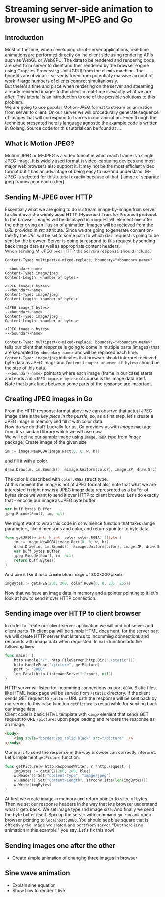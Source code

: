 # Streaming server-side animation to browser using M-JPEG and Go

## Introduction
Most of the time, when developing client-server applications, real-time animations are performed directly on the client side using rendering APIs such as WebGL or WebGPU. The data to be rendered and rendering code are sent from server to client and then rendered by the browser engine using Graphics Processing Unit (GPU) from the clients machine. The benefits are obvious - server is freed from potentially massive amount of work if large numbers of clients connect simultaniously.  
But there's a time and place when rendering on the server and streaming already rendered images to the client in real-time is exactly what we are after. This tutorial is an introduction to one of the possible solutions to this problem.  
We are going to use popular Motion-JPEG format to stream an animation from server to client. On our server we will procedurally generate sequence of images that will correspond to frames in our animation. Even though the technique presented here is language agnostic the example code is written in Golang. Source code for this tutorial can be found at ...
## What is Motion JPEG?
Motion JPEG or M-JPEG is a video format in which each frame is a single JPEG image. It is widely used format in video-capturing devices and most major web browsers also support it. It may not be the most efficient video format but it has an advantage of being easy to use and understand. M-JPEG is selected for this tutorial exactly because of that.
[iamge of separate jpeg frames near each other]
## Sending M-JPEG over HTTP
Essentially what we are going to do is stream image-by-image from server to client over the widely used HTTP (Hypertext Transfer Protocol) protocol.   
In the browser images will be displayed in `<img>` HTML element one after the other giving an illusion of animation. Images will be recieved from the *URL* provided in *src* attribute. Since we are going to generate content on-the-fly the *URL* will be set to some path to which *GET* request is going to be sent by the browser. Server is going to respond to this request by sending back image data as well as appropriate content headers.  
When sending M-JPEG over HTTP the servers response should include:  

    Content-Type: multipart/x-mixed-replace; boundary="<boundary-name>"

    --<boundary-name>
    Content-Type: image/jpeg
    Content-Length: <number of bytes>

    <JPEG image_1 bytes>
    --<boundary-name>
    Content-Type: image/jpeg
    Content-Length: <number of bytes>

    <JPEG image_2 bytes>
    --<boundary-name>
    Content-Type: image/jpeg
    Content-Length: <number of bytes>

    <JPEG image_n bytes>
    --<boundary-name>

`Content-Type: multipart/x-mixed-replace; boundary="<boundary-name>"` tells our client that response is going to come in multiple parts (images) that are separated by `<boundary-name>` and will be replaced each time.  
`Content-Type: image/jpeg` indicates that browser should interpret recieved byte data as JPEG image and `Content-Length: <number of bytes>` should be the size of this data.  
`--<boundary-name>` points to where each image (frame in our case) starts and ends and `<JPEG image_n bytes>` of course is the image data istelf.  
Note that blank lines between some parts of the response are important.  

## Creating JPEG images in Go
From the HTTP response format above we can observe that actual JPEG image data is the *key piece in the puzzle*, so, as a first step, let's create a JPEG image in memory and fill it with color data.  
How do we do that? Luckally for us, Go provides us with *Image* package from it's standard library which we will use now.  
We will define our sample image using `Image.RGBA` type from *Image* package; Create image of the given size
``` go
im := image.NewRGBA(image.Rect(0, 0, w, h))
```
and fill it with a color.
``` go
draw.Draw(im, im.Bounds(), &image.Uniform{color}, image.ZP, draw.Src)
```
The color is described with `color.RGBA` struct type.  
At this moment the image is not of JPEG format also note that what we are interested in right now is a JPEG image data represented as a buffer of bytes since we want to send it over HTTP to client browser. Let's do exactly that - encode our image as JPEG byte buffer
``` go
var buff bytes.Buffer
jpeg.Encode(&buff, im, nil)
```
We might want to wrap this code in convinience function that takes iamge parameters, like dimensions and color, and returns pointer to byte data.
``` go
func getJPEG(w int, h int, color color.RGBA) []byte {
	im := image.NewRGBA(image.Rect(0, 0, w, h))
	draw.Draw(im, im.Bounds(), &image.Uniform{color}, image.ZP, draw.Src)
	var buff bytes.Buffer
	jpeg.Encode(&buff, im, nil)
	return buff.Bytes()
}
```
And use it like this to create blue image of 200x200 pixels
``` go
imgBytes := getJPEG(200, 200, color.RGBA{0, 0, 255, 255})
```
Now that we have an image data in memory and a pointer pointing to it let's look at how to send it over HTTP connection.
## Sending image over HTTP to client browser
In order to create our client-server application we will ned bot server and client parts. Th client par will be simple HTML document, for the server part we will create HTTP server that lsitenss to incomming connections and responds with imaga data when requested.
In `main` function add the following lines
``` go
func main() {
    http.Handle("/", http.FileServer(http.Dir("./static")))
    http.HandleFunc("/picture", getPicture)
    port := "8080"
    log.Fatal(http.ListenAndServe(":"+port, nil))
}
```
HTTP server wil listen for incomming connections on port `8080`. Static files, like HTML index page will be served from `/static` directory. If the client sends GET request to `/picture` URL path the response will be sent back by our server. In this case function `getPicture` is responsible for sending back our image data.  
Client code is basic HTML template with `<img>` element that sends GET request to URL `/pictures` upon page loading and renders the response as an image.
``` HTML
<body>
    <img style="border:2px solid black" src="/picture"  />
</body>
```
Our job is to send the response in the way browser can correctly interpret. Let's implement `getPicture` function.
``` go
func getPicture(w http.ResponseWriter, r *http.Request) {
	imgBytes := getJPEG(200, 200, blue)
	w.Header().Set("Content-Type", "image/jpeg")
	w.Header().Set("Content-Length", strconv.Itoa(len(imgBytes)))
	w.Write(imgBytes)
}
```
At first we create image in memory and return pointer to slice of bytes. Then we set our response headers in the way that lets browser understand what ir gets back. We set image type and image size. And finally we send the byte buffer itself.
Spin up the server with command `go run` and open browser pointing to `localhost:8080`. You should see blue square that is effectivly the image we crated and sent from server. "But there is no animation in this example!" you say. Let's fix this now! 
## Sending images one after the other
* Create simple animation of changing three images in browser
## Sine wave animation
* Explain sine equation
* Show how to render it live

